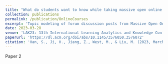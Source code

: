 ```yaml
---
title: "What do students want to know while taking massive open online courses? Examining massive open online course students’ needs based on online forum discussions from the Universal Design for Learning approach"
collection: publications
permalink: /publication/OnlineCourses
excerpt: 'Topic modeling of forum discussion posts from Massive Open Online Courses.'
date: 2023-03-28
venue: 'LAK23: 13th International Learning Analytics and Knowledge Conference'
paperurl: 'https://dl.acm.org/doi/abs/10.1145/3576050.3576072'
citation: 'Han, S., Ji, H., Jiang, Z., West, M., & Liu, M. (2023, March). What do students want to know while taking massive open online courses? Examining massive open online course students’ needs based on online forum discussions from the Universal Design for Learning approach. In LAK23: 13th International Learning Analytics and Knowledge Conference (pp. 572-578).'
---
```

Paper 2
